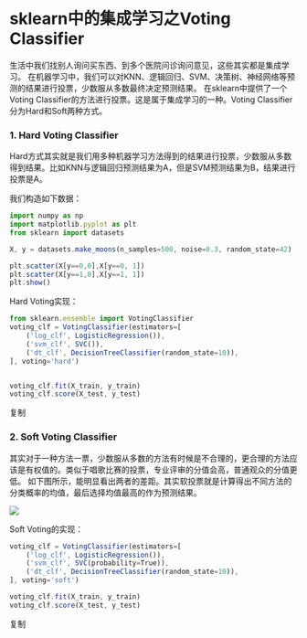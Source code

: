# sklearn中的集成学习之Voting Classifier

生活中我们找别人询问买东西、到多个医院问诊询问意见，这些其实都是集成学习。
 在机器学习中，我们可以对KNN、逻辑回归、SVM、决策树、神经网络等预测的结果进行投票，少数服从多数最终决定预测结果。
 在sklearn中提供了一个Voting Classifier的方法进行投票。这是属于集成学习的一种。Voting Classifier分为Hard和Soft两种方式。

### 1. Hard Voting Classifier

Hard方式其实就是我们用多种机器学习方法得到的结果进行投票，少数服从多数得到结果。比如KNN与逻辑回归预测结果为A，但是SVM预测结果为B，结果进行投票是A。

我们构造如下数据：

```javascript
import numpy as np
import matplotlib.pyplot as plt
from sklearn import datasets

X, y = datasets.make_moons(n_samples=500, noise=0.3, random_state=42)

plt.scatter(X[y==0,0],X[y==0, 1])
plt.scatter(X[y==1,0],X[y==1, 1])
plt.show()
```

Hard Voting实现：

```javascript
from sklearn.ensemble import VotingClassifier
voting_clf = VotingClassifier(estimators=[
    ('log_clf', LogisticRegression()),
    ('svm_clf', SVC()),
    ('dt_clf', DecisionTreeClassifier(random_state=10)),
], voting='hard')


voting_clf.fit(X_train, y_train)
voting_clf.score(X_test, y_test)
```

复制

### 2. Soft Voting Classifier

其实对于一种方法一票，少数服从多数的方法有时候是不合理的，更合理的方法应该是有权值的。类似于唱歌比赛的投票，专业评审的分值会高，普通观众的分值更低。
 如下图所示，能明显看出两者的差距。其实软投票就是计算得出不同方法的分类概率的均值，最后选择均值最高的作为预测结果。

![](https://ask.qcloudimg.com/http-save/yehe-7144248/seg4c3ooko.png?imageView2/2/w/1620)

Soft Voting的实现：

```javascript
voting_clf = VotingClassifier(estimators=[
    ('log_clf', LogisticRegression()),
    ('svm_clf', SVC(probability=True)),
    ('dt_clf', DecisionTreeClassifier(random_state=10)),
], voting='soft')

voting_clf.fit(X_train, y_train)
voting_clf.score(X_test, y_test)
```

复制
